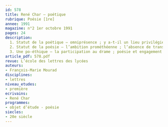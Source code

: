 ```yaml
---
id: 578
title: René Char – poétique
rubrique: Poésie [1re]
annee: 1991
magazine: n°2 1er octobre 1991
pages: 24
description: 
  1. Statut de la poétique – omniprésence ; y a-t-il un lieu privilégié ? ; une poétique poétisée ; difficultés de l’approche ; l’aphorisme ; une ambiguïté, la « logologie » ; l’usage du mot ; la poétique reconnue
  2. Statut de la poésie – l’ambition prométhéenne ; l’absence de transcendance ; la proximité du divin, une théophanie ; l’immanence ; agir / réagir ; le rituel poétique ; le rapport au temps, une « poétique de l’instant » ; le Désir ; la Beauté
  3. Une po-éthique – la participation au drame ; poésie et engagement ; un « humanisme conscient de ses devoirs » ; l’impersonnalisation ; une morale du lire ; poésie et théorie du sujet
article_pdf: 578.pdf
revue: L’école des lettres des lycées
auteurs:
- François-Marie Mourad
disciplines:
- lettres
niveau_etudes:
- première
ecrivains:
- René Char
programmes:
- objet d’étude - poésie
siecles:
- 20e siècle
---
```

